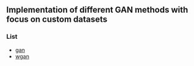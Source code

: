 ## Implementation of different GAN methods with focus on custom datasets

### List
- [gan](gan/README.md)
- [wgan](wgan/README.md)
